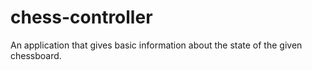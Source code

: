 # chess-controller
An application that gives basic information about the state of the given chessboard.
